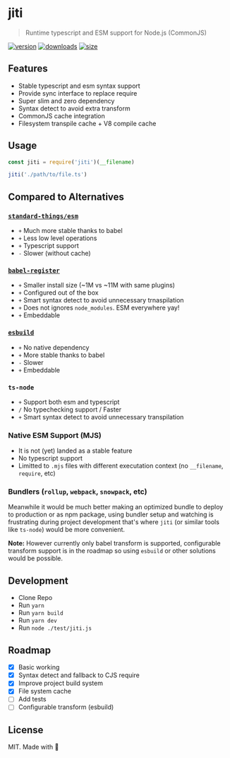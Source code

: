 # jiti

> Runtime typescript and ESM support for Node.js (CommonJS)

[![version][npm-v-src]][npm-v-href]
[![downloads][npm-d-src]][npm-d-href]
[![size][size-src]][size-href]

## Features

- Stable typescript and esm syntax support
- Provide sync interface to replace require
- Super slim and zero dependency
- Syntax detect to avoid extra transform
- CommonJS cache integration
- Filesystem transpile cache + V8 compile cache

## Usage

```js
const jiti = require('jiti')(__filename)

jiti('./path/to/file.ts')
```

## Compared to Alternatives

### [`standard-things/esm`](https://github.com/standard-things/esm)

- `+` Much more stable thanks to babel
- `+` Less low level operations
- `+` Typescript support
- `-` Slower (without cache)

### [`babel-register`](https://babeljs.io/docs/en/babel-register)

- `+` Smaller install size (~1M vs ~11M with same plugins)
- `+` Configured out of the box
- `+` Smart syntax detect to avoid unnecessary trnaspilation
- `+` Does not ignores `node_modules`. ESM everywhere yay!
- `+` Embeddable

### [`esbuild`](https://github.com/evanw/esbuild)

- `+` No native dependency
- `+` More stable thanks to babel
- `-` Slower
- `+` Embeddable

### `ts-node`

- `+` Support both esm and typescript
- `/` No typechecking support / Faster
- `+` Smart syntax detect to avoid unnecessary transpilation

### Native ESM Support (MJS)

- It is not (yet) landed as a stable feature
- No typescript support
- Limitted to `.mjs` files with different executation context (no `__filename`, `require`, etc)

### Bundlers (`rollup`, `webpack`, `snowpack`, etc)

Meanwhile it would be much better making an optimized bundle to deploy to production or as npm package, using bundler setup and watching is frustrating during project development that's where `jiti` (or similar tools like `ts-node`) would be more convenient.

**Note:** However currently only babel transform is supported, configurable transform support is in the roadmap so using `esbuild` or other solutions would be possible.

## Development

- Clone Repo
- Run `yarn`
- Run `yarn build`
- Run `yarn dev`
- Run `node ./test/jiti.js`

## Roadmap

- [x] Basic working
- [x] Syntax detect and fallback to CJS require
- [x] Improve project build system
- [x] File system cache
- [ ] Add tests
- [ ] Configurable transform (esbuild)

## License

MIT. Made with 💖

<!-- Refs -->
[npm-v-src]: https://img.shields.io/npm/v/jiti?style=flat-square
[npm-v-href]: https://npmjs.com/package/jiti

[npm-d-src]: https://img.shields.io/npm/dm/jiti?style=flat-square
[npm-d-href]: https://npmjs.com/package/jiti

[github-actions-src]: https://img.shields.io/github/workflow/status/nuxt-contrib/jiti/ci/master?style=flat-square
[github-actions-href]: https://github.com/nuxt-contrib/jiti/actions?query=workflow%3Aci

[size-src]: https://packagephobia.now.sh/badge?p=jiti
[size-href]: https://packagephobia.now.sh/result?p=jiti
